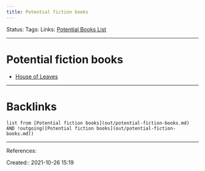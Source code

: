 ```yaml
---
title: Potential fiction books
---
```

Status: 
Tags: 
Links: [Potential Books List](out/potential-books-list.md)
___
# Potential fiction books
- [House of Leaves](https://www.goodreads.com/book/show/24800.House_of_Leaves)
___
# Backlinks
```dataview
list from [Potential fiction books](out/potential-fiction-books.md) AND !outgoing([Potential fiction books](out/potential-fiction-books.md))
```
___
References:

Created:: 2021-10-26 15:19
